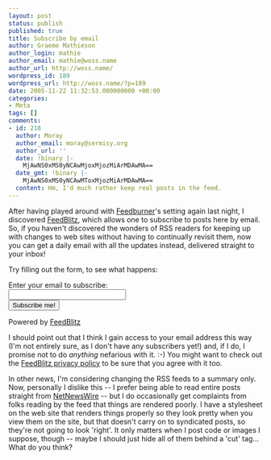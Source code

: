 ```yaml
---
layout: post
status: publish
published: true
title: Subscribe by email
author: Graeme Mathieson
author_login: mathie
author_email: mathie@woss.name
author_url: http://woss.name/
wordpress_id: 189
wordpress_url: http://woss.name/?p=189
date: 2005-11-22 11:32:53.000000000 +00:00
categories:
- Meta
tags: []
comments:
- id: 218
  author: Moray
  author_email: moray@sermisy.org
  author_url: ''
  date: !binary |-
    MjAwNS0xMS0yNCAwMjoxMjozMiArMDAwMA==
  date_gmt: !binary |-
    MjAwNS0xMS0yNCAwMToxMjozMiArMDAwMA==
  content: Hm, I'd much rather keep real posts in the feed.
---
```

After having played around with <a href="http://www.feedburner.com/">Feedburner</a>'s setting again last night, I discovered <a href="http://www.feedblitz.com/">FeedBlitz</a>, which allows one to subscribe to posts here by email.  So, if you haven't discovered the wonders of RSS readers for keeping up with changes to web sites without having to continually revisit them, now you can get a daily email with all the updates instead, delivered straight to your inbox!

Try filling out the form, to see what happens:

<form method="post" action="http://www.feedblitz.com/feedblitz.exe?BurnUser"><p><label for="email">Enter your email to subscribe:</label><br /><input name="email" maxlength="255" type="text" size="26" /><br /><input name="uri" type="hidden" value="wossname" /> <input type="submit" value="Subscribe me!" /></p><p>Powered by <a href="http://www.feedblitz.com">FeedBlitz</a></p></form>

I should point out that I think I gain access to your email address this way (I'm not entirely sure, as I don't have any subscribers yet!) and, if I do, I promise not to do <em>anything</em> nefarious with it.  :-)  You might want to check out the <a href="http://www.feedblitz.com/privacy.htm">FeedBlitz privacy policy</a> to be sure that you agree with it too.

In other news, I'm considering changing the RSS feeds to a summary only.  Now, personally I dislike this -- I prefer being able to read entire posts straight from <a href="http://ranchero.com/netnewswire/">NetNewsWire</a> -- but I do occasionally get complaints from folks reading by the feed that things are rendered poorly.  I have a stylesheet on the web site that renders things properly so they look pretty when you view them on the site, but that doesn't carry on to syndicated posts, so they're not going to look 'right'.  It only matters when I post code or images I suppose, though -- maybe I should just hide all of them behind a 'cut' tag...  What do you think?
